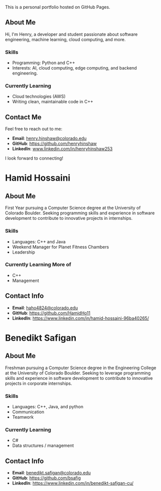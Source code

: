 This is a personal portfolio hosted on GitHub Pages.

## About Me

Hi, I'm Henry, a developer and student passionate about software engineering, machine learning, cloud computing, and more.

### Skills
- Programming: Python and C++
- Interests: AI, cloud computing, edge computing, and backend engineering.

### Currently Learning
- Cloud technologies (AWS)
- Writing clean, maintainable code in C++

## Contact Me

Feel free to reach out to me:

- **Email**: henry.hinshaw@colorado.edu
- **GitHub**: https://github.com/henryhinshaw
- **LinkedIn**: www.linkedin.com/in/henryhinshaw253

I look forward to connecting!

# Hamid Hossaini

## About Me
First Year pursuing a Computer Science degree at the University of Colorado Boulder. Seeking programming skills and experience in software development to contribute to innovative projects in internships.

### Skills 
- Languages: C++ and Java
- Weekend Manager for Planet Fitness Chambers
- Leadership

### Currently Learning More of
- C++
- Management

## Contact Info

- **Email**: haho4824@colorado.edu
- **GitHub**: https://github.com/HamidHo11
- **LinkedIn**: https://www.linkedin.com/in/hamid-hossaini-96ba40265/

# Benedikt Safigan

## About Me
Freshman pursuing a Computer Science degree in the Engineering College at the University of Colorado Boulder. Seeking to leverage programming skills and experience in software development to contribute to innovative projects in corporate internships.

### Skills 
- Languages: C++, Java, and python
- Communication
- Teamwork

### Currently Learning
- C#
- Data structures / management

## Contact Info

- **Email**: benedikt.safigan@colorado.edu
- **GitHub**: https://github.com/bsafig
- **LinkedIn**: https://www.linkedin.com/in/benedikt-safigan-cu/
